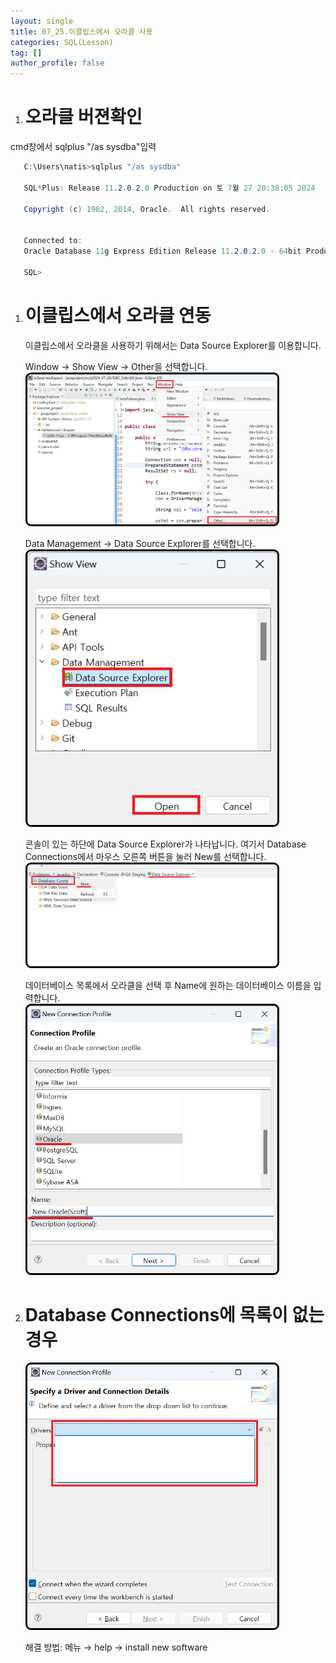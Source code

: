 ```yaml
---
layout: single
title: 07_25.이클립스에서 오라클 사용
categories: SQL(Lesson)
tag: []
author_profile: false
---
```


1. # 오라클 버젼확인

cmd창에서 sqlplus "/as sysdba"입력

```cs
   C:\Users\natis>sqlplus "/as sysdba"

   SQL*Plus: Release 11.2.0.2.0 Production on 토 7월 27 20:38:05 2024
      
   Copyright (c) 1982, 2014, Oracle.  All rights reserved.


   Connected to:
   Oracle Database 11g Express Edition Release 11.2.0.2.0 - 64bit Production

   SQL>
```
1. # 이클립스에서 오라클 연동
   이클립스에서 오라클을 사용하기 위해서는 Data Source Explorer를 이용합니다.   

   Window → Show View → Other을 선택합니다.   
   <img src="../../../imgs/LESSON/SQL(Lesson)/eclise_connect1.png" style="border:3px solid black;border-radius:9px;width:400px">   

   Data Management → Data Source Explorer를 선택합니다.   
   <img src="../../../imgs/LESSON/SQL(Lesson)/eclise_connect2.png" style="border:3px solid black;border-radius:9px;width:400px">   

   콘솔이 있는 하단에 Data Source Explorer가 나타납니다. 여기서 Database Connections에서 마우스 오른쪽 버튼을 눌러 New를 선택합니다.   
   <img src="../../../imgs/LESSON/SQL(Lesson)/eclise_connect3.png" style="border:3px solid black;border-radius:9px;width:400px">   

   데이터베이스 목록에서 오라클을 선택 후 Name에 원하는 데이터베이스 이름을 입력합니다.   
   <img src="../../../imgs/LESSON/SQL(Lesson)/eclise_connect4.png" style="border:3px solid black;border-radius:9px;width:400px">   


1. # Database Connections에 목록이 없는 경우

   <img src="../../../imgs/LESSON/SQL(Lesson)/oracle11g_error.png" style="border:3px solid black;border-radius:9px;width:400px">   

   해결 방법:
   메뉴 → help → install new software   
   